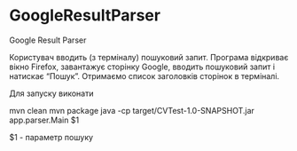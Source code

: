 # GoogleResultParser
Google Result Parser

Користувач вводить (з терміналу) пошуковий запит. Програма відкриває вікно
Firefox, завантажує сторінку Google, вводить пошуковий запит і натискає “Пошук”. 
Отримаємо список заголовків сторінок в терміналі.

Для запуску виконати

mvn clean
mvn package
java -cp target/CVTest-1.0-SNAPSHOT.jar app.parser.Main $1

$1 - параметр пошуку


